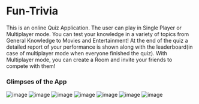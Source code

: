 # Fun-Trivia
This is an online Quiz Application. The user can play in Single Player or Multiplayer mode. You can test your knowledge in a variety of topics from General Knowledge to Movies and Entertainment! At the end of the quiz a detailed report of your performance is shown along with the leaderboard(in case of multiplayer mode when everyone finished the quiz).
With Multiplayer mode, you can create a Room and invite your friends to compete with them!
 ### Glimpses of the App
 ![image](https://user-images.githubusercontent.com/55046164/231476188-1cb959f2-047e-4377-a20c-326a10a4d958.png)
![image](https://user-images.githubusercontent.com/55046164/231476497-3b484712-d52d-4007-83b8-c60b7fe52c46.png)
![image](https://user-images.githubusercontent.com/55046164/231476714-cfb909cc-f458-4300-a26c-742760980e9c.png)
![image](https://user-images.githubusercontent.com/55046164/231476928-a8aa13c2-ba02-4d62-b5e8-a19969c817a9.png)
![image](https://user-images.githubusercontent.com/55046164/231477297-4e55fe52-65bd-4b04-8229-7875db4a83a2.png)
![image](https://user-images.githubusercontent.com/55046164/231478813-eee23a5f-3e9e-4e09-af6c-877d937385f9.png)
![image](https://user-images.githubusercontent.com/55046164/231478928-dc214811-0c99-4d3a-9e39-36e401292189.png)
